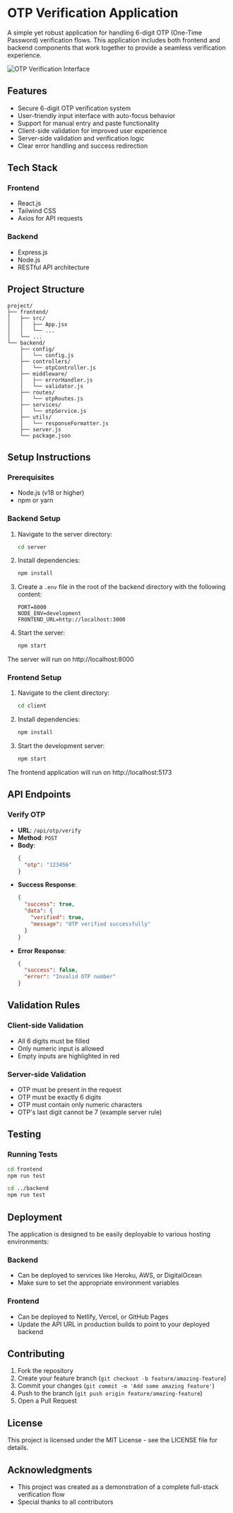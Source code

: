 # OTP Verification Application

A simple yet robust application for handling 6-digit OTP (One-Time Password) verification flows. This application includes both frontend and backend components that work together to provide a seamless verification experience.

![OTP Verification Interface](https://via.placeholder.com/600x300)

## Features

- Secure 6-digit OTP verification system
- User-friendly input interface with auto-focus behavior
- Support for manual entry and paste functionality
- Client-side validation for improved user experience
- Server-side validation and verification logic
- Clear error handling and success redirection

## Tech Stack

### Frontend

- React.js
- Tailwind CSS
- Axios for API requests

### Backend

- Express.js
- Node.js
- RESTful API architecture

## Project Structure

```
project/
├── frontend/
│   ├── src/
│   │   ├── App.jsx
│   │   └── ...
│   └── ...
└── backend/
    ├── config/
    │   └── config.js
    ├── controllers/
    │   └── otpController.js
    ├── middleware/
    │   ├── errorHandler.js
    │   └── validator.js
    ├── routes/
    │   └── otpRoutes.js
    ├── services/
    │   └── otpService.js
    ├── utils/
    │   └── responseFormatter.js
    ├── server.js
    └── package.json
```

## Setup Instructions

### Prerequisites

- Node.js (v18 or higher)
- npm or yarn

### Backend Setup

1. Navigate to the server directory:

   ```bash
   cd server
   ```

2. Install dependencies:

   ```bash
   npm install
   ```

3. Create a `.env` file in the root of the backend directory with the following content:

   ```
   PORT=8000
   NODE_ENV=development
   FRONTEND_URL=http://localhost:3000
   ```

4. Start the server:
   ```bash
   npm start
   ```

The server will run on http://localhost:8000

### Frontend Setup

1. Navigate to the client directory:

   ```bash
   cd client
   ```

2. Install dependencies:

   ```bash
   npm install
   ```

3. Start the development server:
   ```bash
   npm start
   ```

The frontend application will run on http://localhost:5173

## API Endpoints

### Verify OTP

- **URL**: `/api/otp/verify`
- **Method**: `POST`
- **Body**:
  ```json
  {
    "otp": "123456"
  }
  ```
- **Success Response**:
  ```json
  {
    "success": true,
    "data": {
      "verified": true,
      "message": "OTP verified successfully"
    }
  }
  ```
- **Error Response**:
  ```json
  {
    "success": false,
    "error": "Invalid OTP number"
  }
  ```

## Validation Rules

### Client-side Validation

- All 6 digits must be filled
- Only numeric input is allowed
- Empty inputs are highlighted in red

### Server-side Validation

- OTP must be present in the request
- OTP must be exactly 6 digits
- OTP must contain only numeric characters
- OTP's last digit cannot be 7 (example server rule)

## Testing

### Running Tests

```bash
cd frontend
npm run test

cd ../backend
npm run test
```

## Deployment

The application is designed to be easily deployable to various hosting environments:

### Backend

- Can be deployed to services like Heroku, AWS, or DigitalOcean
- Make sure to set the appropriate environment variables

### Frontend

- Can be deployed to Netlify, Vercel, or GitHub Pages
- Update the API URL in production builds to point to your deployed backend

## Contributing

1. Fork the repository
2. Create your feature branch (`git checkout -b feature/amazing-feature`)
3. Commit your changes (`git commit -m 'Add some amazing feature'`)
4. Push to the branch (`git push origin feature/amazing-feature`)
5. Open a Pull Request

## License

This project is licensed under the MIT License - see the LICENSE file for details.

## Acknowledgments

- This project was created as a demonstration of a complete full-stack verification flow
- Special thanks to all contributors
